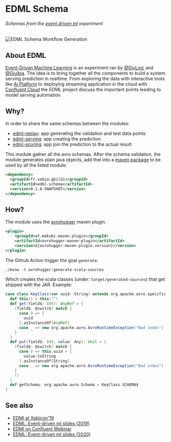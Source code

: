 # EDML Schema
###### Schemas from the [event driven ml](https://blog.loicmdivad.com/talks/event-driven-machine-learning-xebicon19/) experiment

![EDML Schema Workflow Generation](https://github.com/DivLoic/edml-schema/workflows/EDML%20Schema%20Workflow%20Generation/badge.svg)

## About EDML
[Event-Driven Machine Learning](https://github.com/DivLoic/event-driven-ml) is an experiment ran by 
[@DivLoic](https://github.com/DivLoic) and [@Giulbia](https://github.com/giulbia).
The idea is to bring together all the components to build a system serving prediction in realtime.
From exploring the data with interactive tools like [Ai Platform](https://cloud.google.com/ai-platform/) 
to deploying streaming application in the cloud with [Confluent Cloud](https://www.confluent.io/confluent-cloud/)
the EDML project discuss the important points leading to model serving automation.

## Why?
In order to share the same schemas between the modules:
- [edml-replay](https://github.com/DivLoic/event-driven-ml/tree/master/edml-replay/): app generating the validation and test data points
- [edml-serving](https://github.com/DivLoic/event-driven-ml/tree/master/edml-serving/): app creating the prediction
- [edml-scoring](https://github.com/DivLoic/event-driven-ml/tree/master/edml-scoring): app join the prediction to the actual result

This module gather all the avro schemas. After the schema validation, the module generates plain java objects, 
add thel into a [maven package](https://github.com/DivLoic/edml-schema/packages/176609) to be used by all the listed module.

```xml
<dependency>
  <groupId>fr.xebia.gbildi</groupId>
  <artifactId>edml-schema</artifactId>
  <version>0.1.0-SNAPSHOT</version>
</dependency>
```

## How?
The module uses the [avrohugger](https://github.com/julianpeeters/avrohugger) maven plugin.

```xml
<plugin>
    <groupId>at.makubi.maven.plugin</groupId>
    <artifactId>avrohugger-maven-plugin</artifactId>
    <version>${avrohugger-maven-plugin.version}</version>
</plugin>
```

The Github Action trigger the goal `generate`:

```bash
./mvnw -B avrohugger:generate-scala-sources
```

Which creates the scala classes (under: `target/generated-sources`) that get shipped with the JAR. Example:

```scala
case class KeyClass(var uuid: String) extends org.apache.avro.specific.SpecificRecordBase {
  def this() = this("")
  def get(field$: Int): AnyRef = {
    (field$: @switch) match {
      case 0 => {
        uuid
      }.asInstanceOf[AnyRef]
      case _ => new org.apache.avro.AvroRuntimeException("Bad index")
    }
  }
  def put(field$: Int, value: Any): Unit = {
    (field$: @switch) match {
      case 0 => this.uuid = {
        value.toString
      }.asInstanceOf[String]
      case _ => new org.apache.avro.AvroRuntimeException("Bad index")
    }
    ()
  }
  def getSchema: org.apache.avro.Schema = KeyClass.SCHEMA$
}
```

## See also
- [EDMl at Xebicon'19](https://youtu.be/g646cjDvg84)
- [EDML: Event-driven ml slides (2019)](https://speakerdeck.com/loicdivad/event-driven-machine-learning)
- [EDMl on Confluent Webinar](https://www.confluent.io/online-talks/event-driven-machine-learning-avec-publicis-sapient/)
- [EDML: Event-driven ml slides (2020)](https://speakerdeck.com/giulbia/event-driven-machine-learning-6822798c-54ea-4db3-b348-b536b3ec5d9e)
